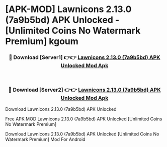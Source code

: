 # [APK-MOD] Lawnicons 2.13.0 (7a9b5bd) APK Unlocked - [Unlimited Coins No Watermark Premium] kgoum



<div align="center">
<h3>🔴 Download [Server1] 👉👉 <a href="https://momento.my/?title=Lawnicons_2.13.0_(7a9b5bd)_APK_Unlocked">Lawnicons 2.13.0 (7a9b5bd) APK Unlocked Mod Apk</a></h3><br>

<h3>🔴 Download [Server2] 👉👉 <a href="https://momento.my/?title=Lawnicons_2.13.0_(7a9b5bd)_APK_Unlocked">Lawnicons 2.13.0 (7a9b5bd) APK Unlocked Mod Apk</a></h3>
</div>



Download Lawnicons 2.13.0 (7a9b5bd) APK Unlocked 

Free APK MOD Lawnicons 2.13.0 (7a9b5bd) APK Unlocked [Unlimited Coins No Watermark Premium]

Download Lawnicons 2.13.0 (7a9b5bd) APK Unlocked [Unlimited Coins No Watermark Premium] Mod For Android
